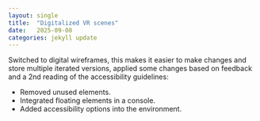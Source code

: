 ```yaml
---
layout: single
title:  "Digitalized VR scenes"
date:   2025-09-08
categories: jekyll update
---
```


Switched to digital wireframes, this makes it easier to make changes and store multiple iterated versions, applied some changes based on feedback and a 2nd reading of the accessibility guidelines:
* Removed unused elements.
* Integrated floating elements in a console.
* Added accessibility options into the environment.

<img src="{{ site.url }}{{ site.baseurl }}/assets/posts/08-09_1.png" alt="" class="full">

<img src="{{ site.url }}{{ site.baseurl }}/assets/posts/08-09_2.png" alt="" class="full">